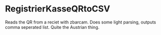 # RegistrierKasseQRtoCSV
Reads the QR from a reciet with zbarcam. Does some light parsing, outputs comma seperated list. Quite the Austrian thing.
